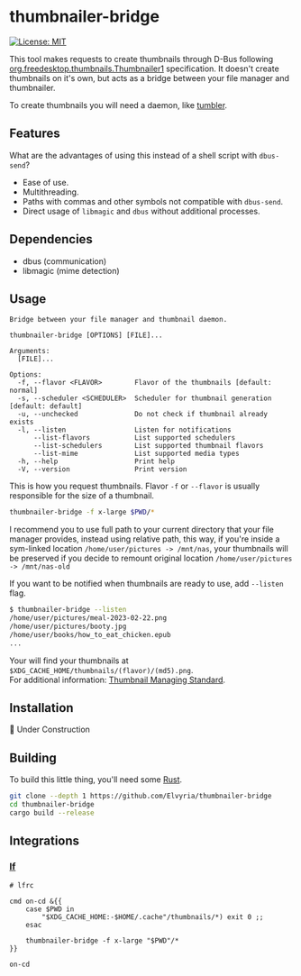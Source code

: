 # thumbnailer-bridge
<!-- [![Crates.io](https://img.shields.io/crates/v/thumbnailer-bridge.svg)](https://crates.io/crates/thumbnailer-bridge) -->
[![License: MIT](https://img.shields.io/badge/License-MIT-yellow.svg)](https://opensource.org/licenses/MIT)


This tool makes requests to create thumbnails through D-Bus following
[org.freedesktop.thumbnails.Thumbnailer1](https://wiki.gnome.org/DraftSpecs/ThumbnailerSpec#org.freedesktop.thumbnails.Thumbnailer1)
specification. It doesn't create thumbnails on it's own, but acts as a bridge between your file manager and thumbnailer.  

To create thumbnails you will need a daemon, like [tumbler](https://docs.xfce.org/xfce/tumbler/start).

## Features
What are the advantages of using this instead of a shell script with `dbus-send`?

* Ease of use.
* Multithreading.
* Paths with commas and other symbols not compatible with `dbus-send`.
* Direct usage of `libmagic` and `dbus` without additional processes.

## Dependencies

* dbus     (communication)
* libmagic (mime detection)

## Usage
```
Bridge between your file manager and thumbnail daemon.

thumbnailer-bridge [OPTIONS] [FILE]...

Arguments:
  [FILE]...  

Options:
  -f, --flavor <FLAVOR>        Flavor of the thumbnails [default: normal]
  -s, --scheduler <SCHEDULER>  Scheduler for thumbnail generation [default: default]
  -u, --unchecked              Do not check if thumbnail already exists
  -l, --listen                 Listen for notifications
      --list-flavors           List supported schedulers
      --list-schedulers        List supported thumbnail flavors
      --list-mime              List supported media types
  -h, --help                   Print help
  -V, --version                Print version
```

This is how you request thumbnails. Flavor `-f` or `--flavor` is usually responsible for the size of a thumbnail.  

```bash
thumbnailer-bridge -f x-large $PWD/*
```

I recommend you to use full path to your current directory that your file manager provides, instead using relative path,
this way, if you're inside a sym-linked location `/home/user/pictures -> /mnt/nas`, your thumbnails will be preserved
if you decide to remount original location `/home/user/pictures -> /mnt/nas-old`

If you want to be notified when thumbnails are ready to use, add `--listen` flag.
```bash
$ thumbnailer-bridge --listen
/home/user/pictures/meal-2023-02-22.png
/home/user/pictures/booty.jpg
/home/user/books/how_to_eat_chicken.epub
...
```
Your will find your thumbnails at `$XDG_CACHE_HOME/thumbnails/(flavor)/(md5).png`.  
For additional information:
[Thumbnail Managing Standard](https://specifications.freedesktop.org/thumbnail-spec/thumbnail-spec-latest.html).

## Installation

<!-- Can be installed from [crates.io](https://crates.io/) with `cargo`: -->

<!-- ```bash -->
<!-- cargo install thumbnailer-bridge -->
<!-- ``` -->

🚧 Under Construction

## Building

To build this little thing, you'll need some [Rust](https://www.rust-lang.org/).

```bash
git clone --depth 1 https://github.com/Elvyria/thumbnailer-bridge
cd thumbnailer-bridge
cargo build --release
```

## Integrations

### [lf](https://github.com/gokcehan/lf)
```
# lfrc

cmd on-cd &{{
    case $PWD in
	    "$XDG_CACHE_HOME:-$HOME/.cache"/thumbnails/*) exit 0 ;;
    esac

    thumbnailer-bridge -f x-large "$PWD"/*
}}

on-cd
```
